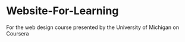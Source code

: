 # Website-For-Learning
For the web design course presented by the University of Michigan on Coursera
